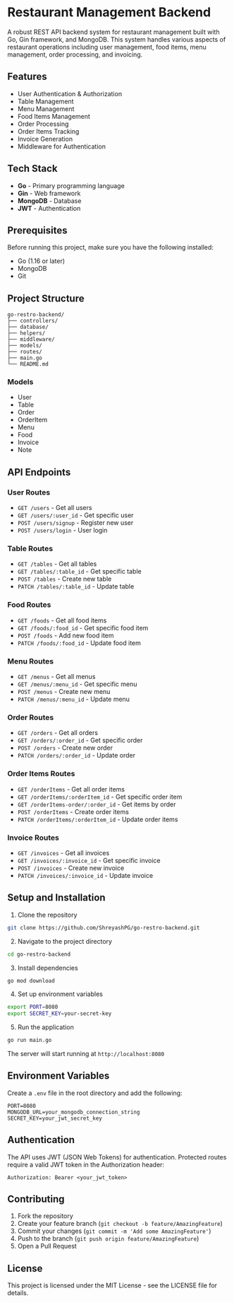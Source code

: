 # Restaurant Management Backend

A robust REST API backend system for restaurant management built with Go, Gin framework, and MongoDB. This system handles various aspects of restaurant operations including user management, food items, menu management, order processing, and invoicing.

## Features

- User Authentication & Authorization
- Table Management
- Menu Management
- Food Items Management
- Order Processing
- Order Items Tracking
- Invoice Generation
- Middleware for Authentication

## Tech Stack

- **Go** - Primary programming language
- **Gin** - Web framework
- **MongoDB** - Database
- **JWT** - Authentication

## Prerequisites

Before running this project, make sure you have the following installed:
- Go (1.16 or later)
- MongoDB
- Git

## Project Structure

```
go-restro-backend/
├── controllers/
├── database/
├── helpers/
├── middleware/
├── models/
├── routes/
├── main.go
└── README.md
```

### Models
- User
- Table
- Order
- OrderItem
- Menu
- Food
- Invoice
- Note

## API Endpoints

### User Routes
- `GET /users` - Get all users
- `GET /users/:user_id` - Get specific user
- `POST /users/signup` - Register new user
- `POST /users/login` - User login

### Table Routes
- `GET /tables` - Get all tables
- `GET /tables/:table_id` - Get specific table
- `POST /tables` - Create new table
- `PATCH /tables/:table_id` - Update table

### Food Routes
- `GET /foods` - Get all food items
- `GET /foods/:food_id` - Get specific food item
- `POST /foods` - Add new food item
- `PATCH /foods/:food_id` - Update food item

### Menu Routes
- `GET /menus` - Get all menus
- `GET /menus/:menu_id` - Get specific menu
- `POST /menus` - Create new menu
- `PATCH /menus/:menu_id` - Update menu

### Order Routes
- `GET /orders` - Get all orders
- `GET /orders/:order_id` - Get specific order
- `POST /orders` - Create new order
- `PATCH /orders/:order_id` - Update order

### Order Items Routes
- `GET /orderItems` - Get all order items
- `GET /orderItems/:orderItem_id` - Get specific order item
- `GET /orderItems-order/:order_id` - Get items by order
- `POST /orderItems` - Create order items
- `PATCH /orderItems/:orderItem_id` - Update order items

### Invoice Routes
- `GET /invoices` - Get all invoices
- `GET /invoices/:invoice_id` - Get specific invoice
- `POST /invoices` - Create new invoice
- `PATCH /invoices/:invoice_id` - Update invoice

## Setup and Installation

1. Clone the repository
```bash
git clone https://github.com/ShreyashPG/go-restro-backend.git
```

2. Navigate to the project directory
```bash
cd go-restro-backend
```

3. Install dependencies
```bash
go mod download
```

4. Set up environment variables
```bash
export PORT=8080
export SECRET_KEY=your-secret-key
```

5. Run the application
```bash
go run main.go
```

The server will start running at `http://localhost:8080`

## Environment Variables

Create a `.env` file in the root directory and add the following:

```env
PORT=8080
MONGODB_URL=your_mongodb_connection_string
SECRET_KEY=your_jwt_secret_key
```

## Authentication

The API uses JWT (JSON Web Tokens) for authentication. Protected routes require a valid JWT token in the Authorization header:

```
Authorization: Bearer <your_jwt_token>
```

## Contributing

1. Fork the repository
2. Create your feature branch (`git checkout -b feature/AmazingFeature`)
3. Commit your changes (`git commit -m 'Add some AmazingFeature'`)
4. Push to the branch (`git push origin feature/AmazingFeature`)
5. Open a Pull Request

## License

This project is licensed under the MIT License - see the LICENSE file for details.
